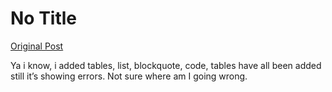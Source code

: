 # No Title

[Original Post](https://discourse.onlinedegree.iitm.ac.in/t/165959/113)

<p>Ya i know, i added tables, list, blockquote, code, tables have all been added still it’s showing errors. Not sure where am I going wrong.</p>